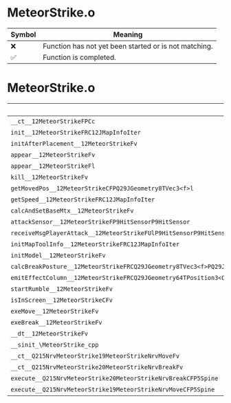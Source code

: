# MeteorStrike.o
| Symbol | Meaning 
| ------------- | ------------- 
| :x: | Function has not yet been started or is not matching. 
| :white_check_mark: | Function is completed. 


# MeteorStrike.o
| Symbol | Decompiled? |
| ------------- | ------------- |
| `__ct__12MeteorStrikeFPCc` | :x: |
| `init__12MeteorStrikeFRC12JMapInfoIter` | :x: |
| `initAfterPlacement__12MeteorStrikeFv` | :x: |
| `appear__12MeteorStrikeFv` | :x: |
| `appear__12MeteorStrikeFl` | :x: |
| `kill__12MeteorStrikeFv` | :x: |
| `getMovedPos__12MeteorStrikeCFPQ29JGeometry8TVec3<f>l` | :x: |
| `getSpeed__12MeteorStrikeFRC12JMapInfoIter` | :x: |
| `calcAndSetBaseMtx__12MeteorStrikeFv` | :x: |
| `attackSensor__12MeteorStrikeFP9HitSensorP9HitSensor` | :x: |
| `receiveMsgPlayerAttack__12MeteorStrikeFUlP9HitSensorP9HitSensor` | :x: |
| `initMapToolInfo__12MeteorStrikeFRC12JMapInfoIter` | :x: |
| `initModel__12MeteorStrikeFv` | :x: |
| `calcBreakPosture__12MeteorStrikeFRCQ29JGeometry8TVec3<f>PQ29JGeometry64TPosition3<Q29JGeometry38TMatrix34<Q29JGeometry13SMatrix34C<f>>>` | :x: |
| `emitEffectColumn__12MeteorStrikeFRCQ29JGeometry64TPosition3<Q29JGeometry38TMatrix34<Q29JGeometry13SMatrix34C<f>>>` | :x: |
| `startRumble__12MeteorStrikeFv` | :x: |
| `isInScreen__12MeteorStrikeCFv` | :x: |
| `exeMove__12MeteorStrikeFv` | :x: |
| `exeBreak__12MeteorStrikeFv` | :x: |
| `__dt__12MeteorStrikeFv` | :x: |
| `__sinit_\MeteorStrike_cpp` | :x: |
| `__ct__Q215NrvMeteorStrike19MeteorStrikeNrvMoveFv` | :x: |
| `__ct__Q215NrvMeteorStrike20MeteorStrikeNrvBreakFv` | :x: |
| `execute__Q215NrvMeteorStrike20MeteorStrikeNrvBreakCFP5Spine` | :x: |
| `execute__Q215NrvMeteorStrike19MeteorStrikeNrvMoveCFP5Spine` | :x: |
